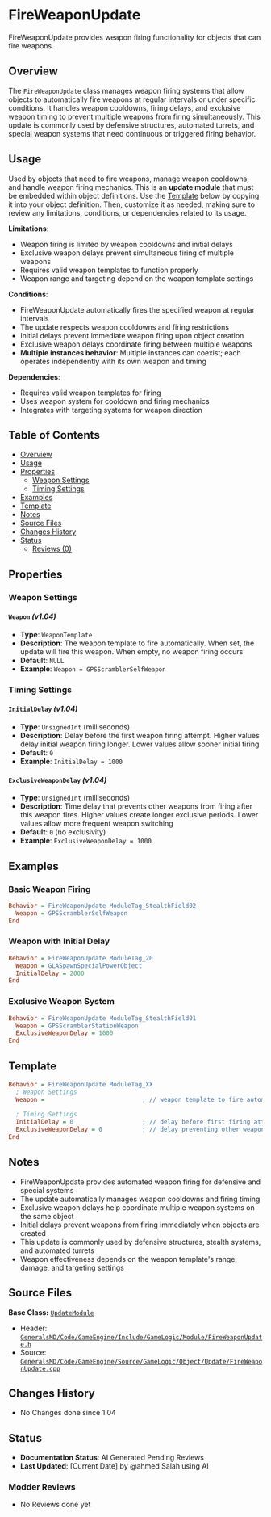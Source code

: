 # FireWeaponUpdate

FireWeaponUpdate provides weapon firing functionality for objects that can fire weapons.

## Overview

The `FireWeaponUpdate` class manages weapon firing systems that allow objects to automatically fire weapons at regular intervals or under specific conditions. It handles weapon cooldowns, firing delays, and exclusive weapon timing to prevent multiple weapons from firing simultaneously. This update is commonly used by defensive structures, automated turrets, and special weapon systems that need continuous or triggered firing behavior.

## Usage

Used by objects that need to fire weapons, manage weapon cooldowns, and handle weapon firing mechanics. This is an **update module** that must be embedded within object definitions. Use the [Template](#template) below by copying it into your object definition. Then, customize it as needed, making sure to review any limitations, conditions, or dependencies related to its usage.

**Limitations**:
- Weapon firing is limited by weapon cooldowns and initial delays
- Exclusive weapon delays prevent simultaneous firing of multiple weapons
- Requires valid weapon templates to function properly
- Weapon range and targeting depend on the weapon template settings

**Conditions**:
- FireWeaponUpdate automatically fires the specified weapon at regular intervals
- The update respects weapon cooldowns and firing restrictions
- Initial delays prevent immediate weapon firing upon object creation
- Exclusive weapon delays coordinate firing between multiple weapons
- **Multiple instances behavior**: Multiple instances can coexist; each operates independently with its own weapon and timing

**Dependencies**:
- Requires valid weapon templates for firing
- Uses weapon system for cooldown and firing mechanics
- Integrates with targeting systems for weapon direction

## Table of Contents

- [Overview](#overview)
- [Usage](#usage)
- [Properties](#properties)
  - [Weapon Settings](#weapon-settings)
  - [Timing Settings](#timing-settings)
- [Examples](#examples)
- [Template](#template)
- [Notes](#notes)
- [Source Files](#source-files)
- [Changes History](#changes-history)
- [Status](#status)
  - [Reviews (0)](#modder-reviews)

## Properties

### Weapon Settings

#### `Weapon` *(v1.04)*
- **Type**: `WeaponTemplate`
- **Description**: The weapon template to fire automatically. When set, the update will fire this weapon. When empty, no weapon firing occurs
- **Default**: `NULL`
- **Example**: `Weapon = GPSScramblerSelfWeapon`

### Timing Settings

#### `InitialDelay` *(v1.04)*
- **Type**: `UnsignedInt` (milliseconds)
- **Description**: Delay before the first weapon firing attempt. Higher values delay initial weapon firing longer. Lower values allow sooner initial firing
- **Default**: `0`
- **Example**: `InitialDelay = 1000`

#### `ExclusiveWeaponDelay` *(v1.04)*
- **Type**: `UnsignedInt` (milliseconds)
- **Description**: Time delay that prevents other weapons from firing after this weapon fires. Higher values create longer exclusive periods. Lower values allow more frequent weapon switching
- **Default**: `0` (no exclusivity)
- **Example**: `ExclusiveWeaponDelay = 1000`

## Examples

### Basic Weapon Firing
```ini
Behavior = FireWeaponUpdate ModuleTag_StealthField02
  Weapon = GPSScramblerSelfWeapon
End
```

### Weapon with Initial Delay
```ini
Behavior = FireWeaponUpdate ModuleTag_20
  Weapon = GLASpawnSpecialPowerObject
  InitialDelay = 2000
End
```

### Exclusive Weapon System
```ini
Behavior = FireWeaponUpdate ModuleTag_StealthField01
  Weapon = GPSScramblerStationWeapon
  ExclusiveWeaponDelay = 1000
End
```

## Template

```ini
Behavior = FireWeaponUpdate ModuleTag_XX
  ; Weapon Settings
  Weapon =                           ; // weapon template to fire automatically *(v1.04)*
  
  ; Timing Settings
  InitialDelay = 0                   ; // delay before first firing attempt *(v1.04)*
  ExclusiveWeaponDelay = 0           ; // delay preventing other weapons from firing *(v1.04)*
End
```

## Notes

- FireWeaponUpdate provides automated weapon firing for defensive and special systems
- The update automatically manages weapon cooldowns and firing timing
- Exclusive weapon delays help coordinate multiple weapon systems on the same object
- Initial delays prevent weapons from firing immediately when objects are created
- This update is commonly used by defensive structures, stealth systems, and automated turrets
- Weapon effectiveness depends on the weapon template's range, damage, and targeting settings

## Source Files

**Base Class:** [`UpdateModule`](../../GeneralsMD/Code/GameEngine/Include/GameLogic/Module/UpdateModule.h)

- Header: [`GeneralsMD/Code/GameEngine/Include/GameLogic/Module/FireWeaponUpdate.h`](../../GeneralsMD/Code/GameEngine/Include/GameLogic/Module/FireWeaponUpdate.h)
- Source: [`GeneralsMD/Code/GameEngine/Source/GameLogic/Object/Update/FireWeaponUpdate.cpp`](../../GeneralsMD/Code/GameEngine/Source/GameLogic/Object/Update/FireWeaponUpdate.cpp)

## Changes History

- No Changes done since 1.04

## Status

- **Documentation Status**: AI Generated Pending Reviews 
- **Last Updated**: [Current Date] by @ahmed Salah using AI

### Modder Reviews 
- No Reviews done yet